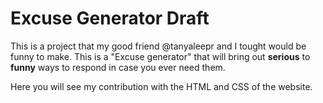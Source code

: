 # Excuse Generator Draft


  <p> This is a project that my good friend @tanyaleepr and I tought would be funny to make.
    This is a "Excuse generator" that will bring out <b>serious</b> to <b>funny</b> ways to respond
    in case you ever need them. </p>
  
  
  Here you will see my contribution with the HTML and CSS of the website.
  


